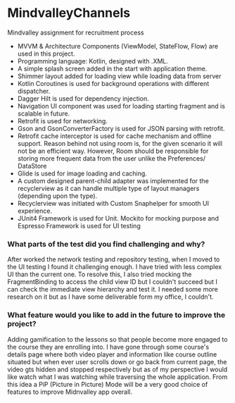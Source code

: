 # MindvalleyChannels
Mindvalley assignment for recruitment process

- MVVM & Architecture Components (ViewModel, StateFlow, Flow) are used in this project.
- Programming language: Kotlin, designed with .XML.
- A simple splash screen added in the start with application theme.
- Shimmer layout added for loading view while loading data from server
- Kotlin Coroutines is used for background operations with different dispatcher.
- Dagger Hilt is used for dependency injection.
- Navigation UI component was used for loading starting fragment and is scalable in future.
- Retrofit is used for networking.
- Gson and GsonConverterFactory is used for JSON parsing with retrofit.
- Retrofit cache interceptor is used for cache mechanism and offline support. Reason behind not using room is, for the given scenario it will not be an efficient way. 
  However, Room should be responsible for storing more frequent data from the user unlike the Preferences/ DataStore
- Glide is used for image loading and caching.
- A custom designed parent-child adapter was implemented for the recyclerview as it can handle multiple type of layout managers (depending upon the type).
- Recyclerview was initiated with Custom Snaphelper for smooth UI experience.
- JUnit4 Framework is used for Unit. Mockito for mocking purpose and Espresso Framework is used for UI testing

### What parts of the test did you find challenging and why?

After worked the network testing and repository testing, when I moved to the UI testing I found it challenging enough. I have tried with 
less complex UI than the current one. To resolve this, I also tried mocking the FragmentBinding to access the child view ID but I couldn't succeed but I can 
check the immediate view hierarchy and test it. I needed some more research on it but as I have some deliverable form my office, I couldn't.

### What feature would you like to add in the future to improve the project?

Adding gamification to the lessons so that people become more engaged to the course they are enrolling into.
I have gone through some course's details page where both video player and information like course outline situated but when ever user scrolls down or go back from current page,
the video gts hidden and stopped respectively but as of my perspective I would like watch what I was watching while traversing the whole application. From
this idea a PiP (Picture in Picture) Mode will be a very good choice of features to improve Midnvalley app overall.



